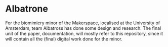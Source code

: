 # Albatrone

For the biomimicry minor of the Makerspace, localised at the University of Amsterdam, team Albatross has done some design and research. The final unit of the paper, documentation, will mostly refer to this repository, since it will contain all the (final) digital work done for the minor.
